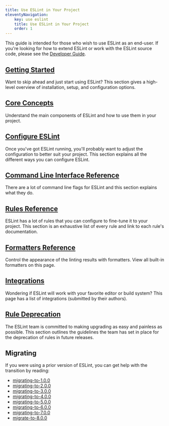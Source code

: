 ```yaml
---
title: Use ESLint in Your Project
eleventyNavigation:
    key: use eslint
    title: Use ESLint in Your Project
    order: 1
---
```


This guide is intended for those who wish to use ESLint as an end-user. If you're looking for how to extend ESLint or work with the ESLint source code, please see the [Developer Guide](../extend/).

## [Getting Started](getting-started)

Want to skip ahead and just start using ESLint? This section gives a high-level overview of installation, setup, and configuration options.

## [Core Concepts](core-concepts)

Understand the main components of ESLint and how to use them in your project.

## [Configure ESLint](configure/)

Once you've got ESLint running, you'll probably want to adjust the configuration to better suit your project. This section explains all the different ways you can configure ESLint.

## [Command Line Interface Reference](command-line-interface)

There are a lot of command line flags for ESLint and this section explains what they do.

## [Rules Reference](../rules/)

ESLint has a lot of rules that you can configure to fine-tune it to your project. This section is an exhaustive list of every rule and link to each rule's documentation.

## [Formatters Reference](formatters)

Control the appearance of the linting results with formatters. View all built-in formatters on this page.

## [Integrations](integrations)

Wondering if ESLint will work with your favorite editor or build system? This page has a list of integrations (submitted by their authors).

## [Rule Deprecation](rule-deprecation)

The ESLint team is committed to making upgrading as easy and painless as possible. This section outlines the guidelines the team has set in place for the deprecation of rules in future releases.

## Migrating

If you were using a prior version of ESLint, you can get help with the transition by reading:

* [migrating-to-1.0.0](migrating-to-1.0.0)
* [migrating-to-2.0.0](migrating-to-2.0.0)
* [migrating-to-3.0.0](migrating-to-3.0.0)
* [migrating-to-4.0.0](migrating-to-4.0.0)
* [migrating-to-5.0.0](migrating-to-5.0.0)
* [migrating-to-6.0.0](migrating-to-6.0.0)
* [migrating-to-7.0.0](migrating-to-7.0.0)
* [migrate-to-8.0.0](migrate-to-8.0.0)
